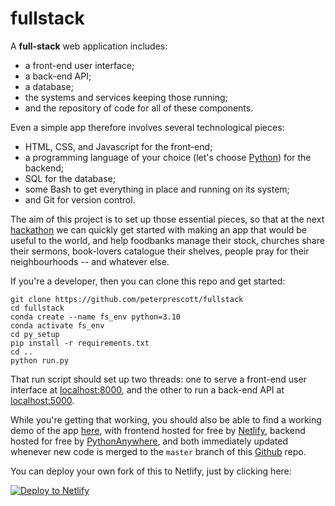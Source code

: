 # fullstack

A **full-stack** web application includes:

- a front-end user interface;
- a back-end API;
- a database;
- the systems and services keeping those running;
- and the repository of code for all of these components.

Even a simple app therefore involves several technological pieces:

- HTML, CSS, and Javascript for the front-end;
- a programming language of your choice (let's choose [Python](https://xkcd.com/353/)) for the backend;
- SQL for the database;
- some Bash to get everything in place and running on its system;
- and Git for version control.

The aim of this project is to set up those essential pieces, so that
at the next [hackathon](https://kingdomcode.org.uk/build/) we can
quickly get started with making an app that would be useful to the
world, and help foodbanks manage their stock, churches share their
sermons, book-lovers catalogue their shelves, people pray for their
neighbourhoods -- and whatever else.

If you're a developer, then you can clone this repo and get started:

```
git clone https://github.com/peterprescott/fullstack
cd fullstack
conda create --name fs_env python=3.10
conda activate fs_env
cd py_setup
pip install -r requirements.txt
cd ..
python run.py
```

That run script should set up two threads: one to serve a front-end user
interface at [localhost:8000](http://localhost:8000), and the other to
run a back-end API at [localhost:5000](http://localhost:5000).

While you're getting that working, you should also be able to find a
working demo of the app [here](https://frontend-ui.netlify.app/), with
frontend hosted for free by [Netlify](https://netlify.com), backend
hosted for free by [PythonAnywhere](https://pythonanywhere.com), and
both immediately updated whenever new code is merged to the `master`
branch of this [Github](https://github.com) repo.

You can deploy your own fork of this to Netlify, just by clicking here:

[![Deploy to Netlify](https://www.netlify.com/img/deploy/button.svg)](https://app.netlify.com/start/deploy?repository=https://github.com/peterprescott/fullstack)
